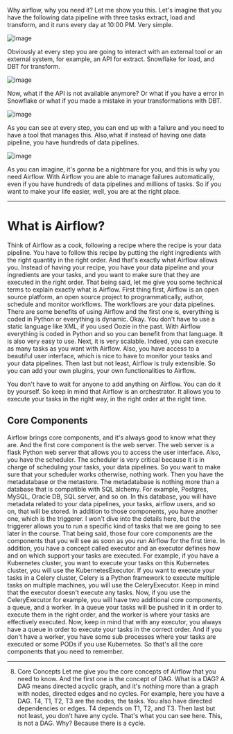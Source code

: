 Why airflow, why you need it?
Let me show you this.
Let's imagine that you have the following data pipeline with three
tasks extract, load and transform, and it runs every day at 10:00 PM.
Very simple.

![image](https://github.com/user-attachments/assets/9c94cc48-f4c5-4c78-88e2-a770c0a4a7b2)

Obviously at every step you are going to interact with an external
tool or an external system, for example, an API for extract.
Snowflake for load, and DBT for transform.

![image](https://github.com/user-attachments/assets/912f4ec4-22b7-428b-8043-d5ba7fc663c2)

Now, what if the API is not available anymore?
Or what if you have a error in Snowflake or what if you made a mistake
in your transformations with DBT.

![image](https://github.com/user-attachments/assets/7fad8fa9-707f-464a-a025-54f5d32d7be2)

As you can see at every step, you can end up with a failure and you need
to have a tool that manages this.
Also,what if instead of having one data pipeline, you have 
hundreds of data pipelines.

![image](https://github.com/user-attachments/assets/a466bc9d-2bae-4782-9ae0-4fbdfaa0f86b)

As you can imagine, it's gonna be a nightmare for you, and 
this is why you need Airflow.
With Airflow you are able to manage failures automatically,
even if you have hundreds of data pipelines and millions of tasks.
So if you want to make your life easier, well, you are at the right place.

---

# What is Airflow? 
Think of Airflow as a cook, following a recipe where the 
recipe is your data pipeline. 
You have to follow this recipe by putting the right ingredients with 
the right quantity in the right order. 
And that's exactly what Airflow allows you. 
Instead of having your recipe, you have your data pipeline and your ingredients 
are your tasks, and you want to make sure that they are executed in the right order. 
That being said, let me give you some technical terms to 
explain exactly what is Airflow. 
First thing first, Airflow is an open source platform, an open source 
project to programmatically, author, schedule and monitor workflows. 
The workflows are your data pipelines. 
There are some benefits of using Airflow and the first one is, everything is 
coded in Python or everything is dynamic. 
Okay. 
You don't have to use a static language like XML, if you used Oozie in the past. 
With Airflow everything is coded in Python and so you can benefit from that language. 
It is also very easy to use. 
Next, it is very scalable. 
Indeed, you can execute as many tasks as you want with Airflow. 
Also, you have access to a beautiful user interface, which 
is nice to have to monitor your tasks and your data pipelines. 
Then last but not least, Airflow is truly extensible. 
So you can add your own plugins, your own functionalities to Airflow.

You don't have to wait for anyone to add anything on Airflow. 
You can do it by yourself. 
So keep in mind that Airflow is an orchestrator. 
It allows you to execute your tasks in the right way, in the 
right order at the right time.

## Core Components 
Airflow brings core components, and it's always good to know what they are. 
And the first core component is the web server. 
The web server is a flask Python web server that allows you to 
access the user interface. 
Also, you have the scheduler. 
The scheduler is very critical because it is in charge of scheduling your tasks, 
your data pipelines. 
So you want to make sure that your scheduler works otherwise, nothing work. 
Then you have the metadatabase or the metastore. 
The metadatabase is nothing more than a database that is 
compatible with SQL alchemy. 
For example, Postgres, MySQL, Oracle DB, SQL server, and so on. 
In this database, you will have metadata related to your data 
pipelines, your tasks, airflow users, and so on, that will be stored. 
In addition to those components, you have another one, which is the triggerer. 
I won't dive into the details here, but the triggerer allows you to run 
a specific kind of tasks that we are going to see later in the course. 
That being said, those four core components are the components 
that you will see as soon as you run Airflow for the first time. 
In addition, you have a concept called executor and an executor defines how and 
on which support your tasks are executed. 
For example, if you have a Kubernetes cluster, you want to execute your 
tasks on this Kubernetes cluster, you will use the KubernetesExecutor. 
If you want to execute your tasks in a Celery cluster, Celery is 
a Python framework to execute multiple tasks on multiple machines, 
you will use the CeleryExecutor. 
Keep in mind that the executor doesn't execute any tasks. 
Now, if you use the CeleryExecutor for example, you will have two additional 
core components, a queue, and a worker. 
In a queue your tasks will be pushed in it in order to execute them in the 
right order, and the worker is where your tasks are effectively executed. 
Now, keep in mind that with any executor, you always have a queue in order to 
execute your tasks in the correct order. 
And if you don't have a worker, you have some sub processes 
where your tasks are executed or some PODs if you use Kubernetes. 
So that's all the core components that you need to remember.

---

8. Core Concepts 
Let me give you the core concepts of Airflow that you need to know. 
And the first one is the concept of DAG.
What is a DAG? 
A DAG means directed acyclic graph, and it's nothing more than a graph with 
nodes, directed edges and no cycles. 
For example, here you have a DAG. 
T4, T1, T2, T3 are the nodes, the tasks. 
You also have directed dependencies or edges. 
T4 depends on T1, T2, and T3. 
Then last but not least, you don't have any cycle. 
That's what you can see here. 
This, is not a DAG. 
Why? 
Because there is a cycle. 


